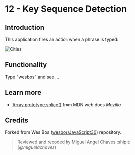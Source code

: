 # 12 - Key Sequence Detection
## Introduction
This application fires an action when a phrase is typed:

![Cities](https://res.cloudinary.com/saaec/image/upload/v1610389599/wesbos_rswoou.jpg)

## Functionality
Type "wesbos" and see ...

## Learn more
* [Array.prototype.splice()](https://developer.mozilla.org/es/docs/Web/JavaScript/Referencia/Objetos_globales/Array/splice) from MDN web docs *Mozilla*

## Credits
Forked from Wes Bos ([wesbos/JavaScript30](https://github.com/wesbos/JavaScript30)) repository.
> Reviewed and recoded by Miguel Angel Chaves :shipit: (*@miguelachaves*)
